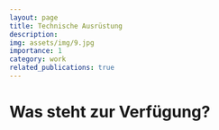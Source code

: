 ```yaml
---
layout: page
title: Technische Ausrüstung
description: 
img: assets/img/9.jpg
importance: 1
category: work
related_publications: true
---
```


Was steht zur Verfügung?
========================

